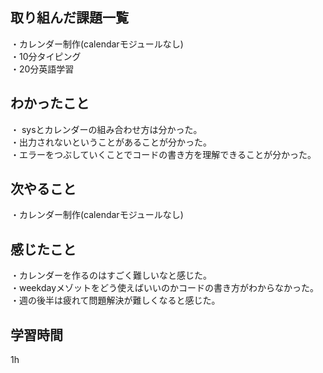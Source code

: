 ## 取り組んだ課題一覧
・カレンダー制作(calendarモジュールなし)
<br>・10分タイピング
<br>・20分英語学習


## わかったこと
・ sysとカレンダーの組み合わせ方は分かった。
<br>・出力されないということがあることが分かった。
<br>・エラーをつぶしていくことでコードの書き方を理解できることが分かった。
## 次やること
・カレンダー制作(calendarモジュールなし)

## 感じたこと
・カレンダーを作るのはすごく難しいなと感じた。
<br>・weekdayメゾットをどう使えばいいのかコードの書き方がわからなかった。
<br>・週の後半は疲れて問題解決が難しくなると感じた。

## 学習時間
1h

